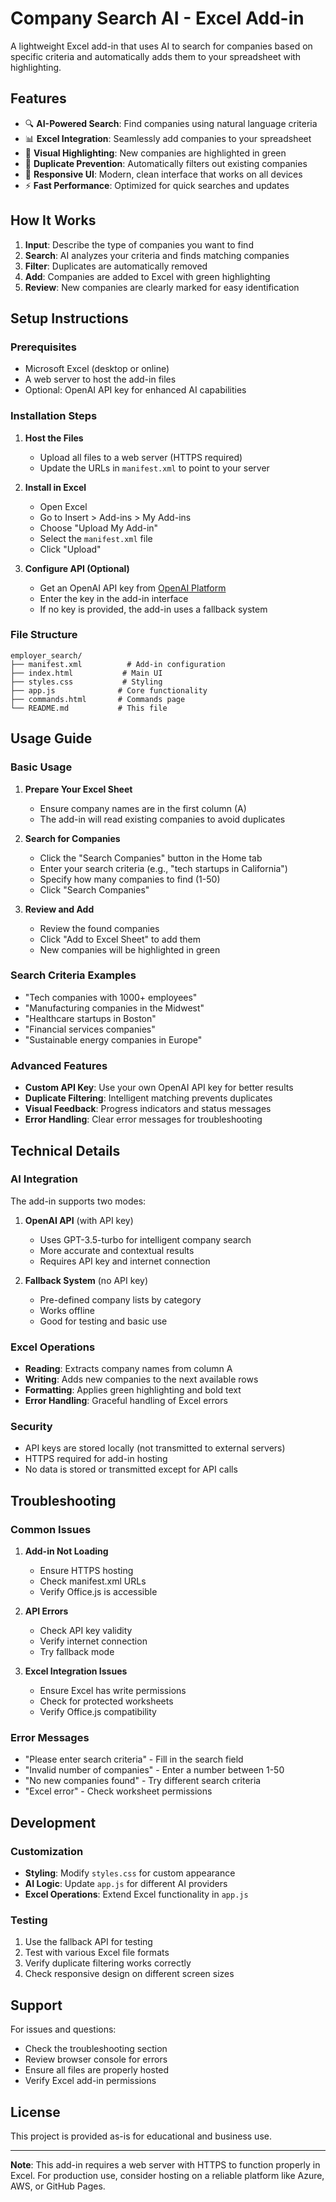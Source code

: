 # Company Search AI - Excel Add-in

A lightweight Excel add-in that uses AI to search for companies based on specific criteria and automatically adds them to your spreadsheet with highlighting.

## Features

- 🔍 **AI-Powered Search**: Find companies using natural language criteria
- 📊 **Excel Integration**: Seamlessly add companies to your spreadsheet
- 🎨 **Visual Highlighting**: New companies are highlighted in green
- 🔄 **Duplicate Prevention**: Automatically filters out existing companies
- 📱 **Responsive UI**: Modern, clean interface that works on all devices
- ⚡ **Fast Performance**: Optimized for quick searches and updates

## How It Works

1. **Input**: Describe the type of companies you want to find
2. **Search**: AI analyzes your criteria and finds matching companies
3. **Filter**: Duplicates are automatically removed
4. **Add**: Companies are added to Excel with green highlighting
5. **Review**: New companies are clearly marked for easy identification

## Setup Instructions

### Prerequisites

- Microsoft Excel (desktop or online)
- A web server to host the add-in files
- Optional: OpenAI API key for enhanced AI capabilities

### Installation Steps

1. **Host the Files**
   - Upload all files to a web server (HTTPS required)
   - Update the URLs in `manifest.xml` to point to your server

2. **Install in Excel**
   - Open Excel
   - Go to Insert > Add-ins > My Add-ins
   - Choose "Upload My Add-in"
   - Select the `manifest.xml` file
   - Click "Upload"

3. **Configure API (Optional)**
   - Get an OpenAI API key from [OpenAI Platform](https://platform.openai.com/)
   - Enter the key in the add-in interface
   - If no key is provided, the add-in uses a fallback system

### File Structure

```
employer_search/
├── manifest.xml          # Add-in configuration
├── index.html           # Main UI
├── styles.css           # Styling
├── app.js              # Core functionality
├── commands.html       # Commands page
└── README.md           # This file
```

## Usage Guide

### Basic Usage

1. **Prepare Your Excel Sheet**
   - Ensure company names are in the first column (A)
   - The add-in will read existing companies to avoid duplicates

2. **Search for Companies**
   - Click the "Search Companies" button in the Home tab
   - Enter your search criteria (e.g., "tech startups in California")
   - Specify how many companies to find (1-50)
   - Click "Search Companies"

3. **Review and Add**
   - Review the found companies
   - Click "Add to Excel Sheet" to add them
   - New companies will be highlighted in green

### Search Criteria Examples

- "Tech companies with 1000+ employees"
- "Manufacturing companies in the Midwest"
- "Healthcare startups in Boston"
- "Financial services companies"
- "Sustainable energy companies in Europe"

### Advanced Features

- **Custom API Key**: Use your own OpenAI API key for better results
- **Duplicate Filtering**: Intelligent matching prevents duplicates
- **Visual Feedback**: Progress indicators and status messages
- **Error Handling**: Clear error messages for troubleshooting

## Technical Details

### AI Integration

The add-in supports two modes:

1. **OpenAI API** (with API key)
   - Uses GPT-3.5-turbo for intelligent company search
   - More accurate and contextual results
   - Requires API key and internet connection

2. **Fallback System** (no API key)
   - Pre-defined company lists by category
   - Works offline
   - Good for testing and basic use

### Excel Operations

- **Reading**: Extracts company names from column A
- **Writing**: Adds new companies to the next available rows
- **Formatting**: Applies green highlighting and bold text
- **Error Handling**: Graceful handling of Excel errors

### Security

- API keys are stored locally (not transmitted to external servers)
- HTTPS required for add-in hosting
- No data is stored or transmitted except for API calls

## Troubleshooting

### Common Issues

1. **Add-in Not Loading**
   - Ensure HTTPS hosting
   - Check manifest.xml URLs
   - Verify Office.js is accessible

2. **API Errors**
   - Check API key validity
   - Verify internet connection
   - Try fallback mode

3. **Excel Integration Issues**
   - Ensure Excel has write permissions
   - Check for protected worksheets
   - Verify Office.js compatibility

### Error Messages

- "Please enter search criteria" - Fill in the search field
- "Invalid number of companies" - Enter a number between 1-50
- "No new companies found" - Try different search criteria
- "Excel error" - Check worksheet permissions

## Development

### Customization

- **Styling**: Modify `styles.css` for custom appearance
- **AI Logic**: Update `app.js` for different AI providers
- **Excel Operations**: Extend Excel functionality in `app.js`

### Testing

1. Use the fallback API for testing
2. Test with various Excel file formats
3. Verify duplicate filtering works correctly
4. Check responsive design on different screen sizes

## Support

For issues and questions:
- Check the troubleshooting section
- Review browser console for errors
- Ensure all files are properly hosted
- Verify Excel add-in permissions

## License

This project is provided as-is for educational and business use.

---

**Note**: This add-in requires a web server with HTTPS to function properly in Excel. For production use, consider hosting on a reliable platform like Azure, AWS, or GitHub Pages. 